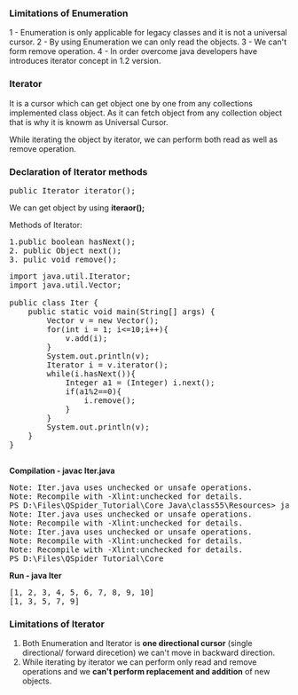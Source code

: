 ### Limitations of Enumeration
1 - Enumeration is only applicable for legacy classes and it is not a universal cursor.
2 -  By using Enumeration we can only read the objects.
3 - We can't form remove operation.
4 - In order overcome java developers have introduces iterator concept in 1.2 version.

### Iterator
It is a cursor which can get object one by one from any collections implemented class object. 
As it can fetch object from any collection object that is why it is knowm as Universal Cursor.

While iterating the object by iterator, we can perform both read as well as remove operation. 

### Declaration of Iterator methods
<pre>
public Iterator iterator();
</pre>
We can get object by using **iteraor();**

Methods of Iterator:
<pre>
1.public boolean hasNext();
2. public Object next();
3. pulic void remove();
</pre>

<pre>
import java.util.Iterator;
import java.util.Vector;

public class Iter {
    public static void main(String[] args) {
        Vector v = new Vector();
        for(int i = 1; i<=10;i++){
            v.add(i);
        }
        System.out.println(v);
        Iterator i = v.iterator();
        while(i.hasNext()){
            Integer a1 = (Integer) i.next();
            if(a1%2==0){
                i.remove();
            }
        }
        System.out.println(v);
    }
}

</pre>
**Compilation - javac Iter.java**
<pre>
Note: Iter.java uses unchecked or unsafe operations.
Note: Recompile with -Xlint:unchecked for details.
PS D:\Files\QSpider_Tutorial\Core Java\class55\Resources> javac Iter.java
Note: Iter.java uses unchecked or unsafe operations.
Note: Recompile with -Xlint:unchecked for details.
Note: Iter.java uses unchecked or unsafe operations.
Note: Recompile with -Xlint:unchecked for details.
Note: Recompile with -Xlint:unchecked for details.
PS D:\Files\QSpider_Tutorial\Core 
</pre>
**Run - java Iter**
<pre>
[1, 2, 3, 4, 5, 6, 7, 8, 9, 10]
[1, 3, 5, 7, 9]
</pre>

<!-- 
Only ListIterator is present. 
No set iterator present 
production line
map - 

modificatios -  -->

### Limitations of Iterator
1. Both Enumeration and Iterator is **one directional cursor** (single directional/ forward direcetion) we can't move in backward direction.
2. While iterating by iterator we can perform only read and remove operations and we **can't perform replacement and addition** of new objects.
